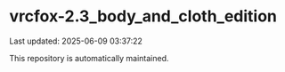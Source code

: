 # vrcfox-2.3_body_and_cloth_edition

Last updated: 2025-06-09 03:37:22

This repository is automatically maintained.
